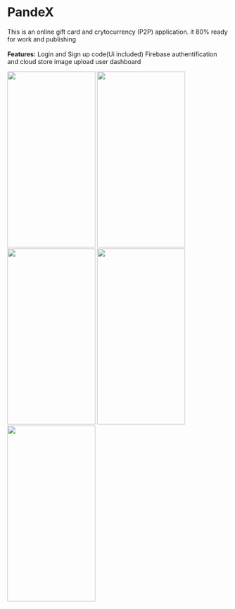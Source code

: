 # PandeX
This is an online gift card and crytocurrency (P2P) application. it 80% ready for work and publishing <br>
<br>
<b>Features:</b>
Login and Sign up code(Ui included)
Firebase authentification and cloud store
image upload
user dashboard 
<p>

  <img src="https://user-images.githubusercontent.com/61922605/140728086-a54b0a86-22cd-41a7-9d5c-dc737cc22713.png" width="200" height="400" />
  <img src="https://user-images.githubusercontent.com/61922605/140728090-bcbebb69-4a14-4b28-a848-92c5392d967d.png" width="200" height="400" />
  <img src="https://user-images.githubusercontent.com/61922605/140728094-8b77c513-bf38-4444-8b9c-89e2589f2b8a.png" width="200" height="400" />
  <img src="https://user-images.githubusercontent.com/61922605/140728097-a95b8ad2-61e1-4c8d-9df9-d1cd3bd1ef63.png" width="200" height="400" />
  <img src="https://user-images.githubusercontent.com/61922605/140728102-96421766-b453-4263-bcfe-c2a1e8313816.png" width="200" height="400" />
  
</P>


